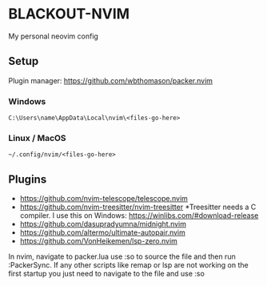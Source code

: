# BLACKOUT-NVIM
 My personal neovim config

## Setup

Plugin manager: https://github.com/wbthomason/packer.nvim

### Windows

    C:\Users\name\AppData\Local\nvim\<files-go-here>

### Linux / MacOS

    ~/.config/nvim/<files-go-here>

## Plugins

- https://github.com/nvim-telescope/telescope.nvim
- https://github.com/nvim-treesitter/nvim-treesitter
*Treesitter needs a C compiler. I use this on Windows: https://winlibs.com/#download-release
- https://github.com/dasupradyumna/midnight.nvim
- https://github.com/altermo/ultimate-autopair.nvim
- https://github.com/VonHeikemen/lsp-zero.nvim

In nvim, navigate to packer.lua use :so to source the file and then run :PackerSync.
If any other scripts like remap or lsp are not working on the first startup you just need to navigate to the file and use :so
